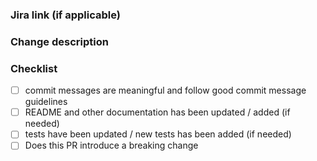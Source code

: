 ### Jira link (if applicable)



### Change description ###


### Checklist

<!-- Check each box by removing the space and adding an x, e.g. [x] -->

- [ ] commit messages are meaningful and follow good commit message guidelines
- [ ] README and other documentation has been updated / added (if needed)
- [ ] tests have been updated / new tests has been added (if needed)
- [ ] Does this PR introduce a breaking change
